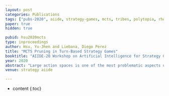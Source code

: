 ```yaml
---
layout: post
categories: Publications
tags: ["pubs-2020", aiide, strategy-games, mcts, tribes, polytopia, rhea]
paper: true
hidden: true

pubid: hsu2020mcts
type: inproceedings
author: Hsu, Yu-Jhen and Liebana, Diego Perez
title: "MCTS Pruning in Turn-Based Strategy Games"
booktitle: "AIIDE-20 Workshop on Artificial Intelligence for Strategy Games"
year: 2020
abstract: "Large action spaces is one of the most problematic aspects of turn-based strategy games for all types of AI methods. Some of the state-of-the-art algorithms such as Online Evolutionary Planning and Evolutionary Monte Carlo Tree Search (MCTS) have tried to deal with this problem, but they required a fixed number of actions in each turn. In general strategy games, this assumption can’t be held, as the number of actions that can be executed in a turn is flexible and will vary during the game. This paper studies pruning techniques and the insertion of domain knowledge to deal with high branching factors in a new turn-based strategy game: Tribes. The experiments show that, with the help of these techniques, MCTS can increase its performance and outperform the rule-based agents and Rolling Horizon Evolutionary Algorithms. Moreover, some insights into the tree shape and the behaviour of MCTS with and without pruning techniques are provided."
venue: strategy aiide

---
```


* content
{:toc}

